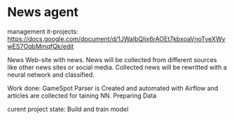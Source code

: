 # News agent

management it-projects: https://docs.google.com/document/d/1JWaIbQljx6rAOEt7kbxoaVnoTyeXWvwES7OqbMmqfQk/edit

News Web-site with news. News will be collected from different sources like other news sites or social media. Collected news will be rewritted with a neural network and classified. 

Work done: GameSpot Parser is Created and automated with Airflow and articles are collected for taining NN. Preparing Data

curent project state: Build and train model
